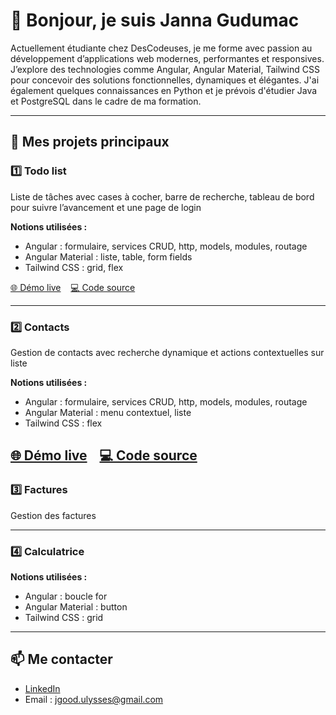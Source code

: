# 👋 Bonjour, je suis Janna Gudumac

Actuellement étudiante chez DesCodeuses, je me forme avec passion au développement d’applications web modernes, performantes et responsives. 
J’explore des technologies comme Angular, Angular Material, Tailwind CSS pour concevoir des solutions fonctionnelles, dynamiques et élégantes. 
J'ai également quelques connaissances en Python et je prévois d'étudier Java et PostgreSQL dans le cadre de ma formation.

---

## 🌟 Mes projets principaux

### 1️⃣ **Todo list**
Liste de tâches avec cases à cocher, barre de recherche, tableau de bord pour suivre l’avancement et une page de login

**Notions utilisées :**
- Angular : formulaire, services CRUD, http, models, modules, routage
- Angular Material : liste, table, form fields
- Tailwind CSS : grid, flex

[🌐 Démo live](https://descodeuses-todo-app.netlify.app/) &nbsp;&nbsp; [💻 Code source](https://github.com/jannagudumac/descodeuses-todo-app)

---

### 2️⃣ **Contacts**
Gestion de contacts avec recherche dynamique et actions contextuelles sur liste

**Notions utilisées :**
- Angular : formulaire, services CRUD, http, models, modules, routage
- Angular Material : menu contextuel, liste
- Tailwind CSS : flex

[🌐 Démo live](https://descodeuses-contact-app7.netlify.app/) &nbsp;&nbsp; [💻 Code source](https://github.com/jannagudumac/descodeuses-contact-app)
---

### 3️⃣ **Factures**
Gestion des factures


---

### 4️⃣ **Calculatrice**

**Notions utilisées :**
- Angular : boucle for
- Angular Material : button
- Tailwind CSS : grid
  
---

## 📫 Me contacter
- [LinkedIn](https://www.linkedin.com/in/jannagudumac/)
- Email : jgood.ulysses@gmail.com
